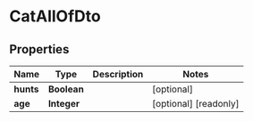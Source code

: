 

# CatAllOfDto


## Properties

| Name | Type | Description | Notes |
|------------ | ------------- | ------------- | -------------|
|**hunts** | **Boolean** |  |  [optional] |
|**age** | **Integer** |  |  [optional] [readonly] |



